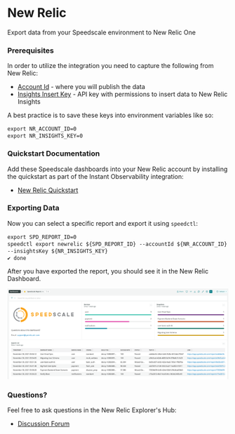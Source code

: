 
# New Relic

Export data from your Speedscale environment to New Relic One

### Prerequisites

In order to utilize the integration you need to capture the following from New Relic:

* [Account Id](https://docs.newrelic.com/docs/accounts/accounts-billing/account-structure/account-id/) - where you will publish the data
* [Insights Insert Key](https://docs.newrelic.com/docs/apis/intro-apis/new-relic-api-keys/#insights-insert-key) - API key with permissions to insert data to New Relic Insights

A best practice is to save these keys into environment variables like so:

```
export NR_ACCOUNT_ID=0
export NR_INSIGHTS_KEY=0
```

### Quickstart Documentation

Add these Speedscale dashboards into your New Relic account by installing the quickstart as part of the Instant Observability integration:

* [New Relic Quickstart](https://developer.newrelic.com/instant-observability/speedscale/c4512294-8f81-4efa-8f28-6c1db28d288c)


### Exporting Data

Now you can select a specific report and export it using `speedctl`:

```
export SPD_REPORT_ID=0
speedctl export newrelic ${SPD_REPORT_ID} --accountId ${NR_ACCOUNT_ID} --insightsKey ${NR_INSIGHTS_KEY}
✔ done
```

After you have exported the report, you should see it in the New Relic Dashboard.

![](./new-relic-dashboard.png)

### Questions?

Feel free to ask questions in the New Relic Explorer's Hub:

* [Discussion Forum](https://discuss.newrelic.com/t/how-to-integrate-with-speedscale/171099)

